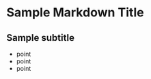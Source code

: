 Sample Markdown Title 
=====================

Sample subtitle
----------------

* point
* point
* point